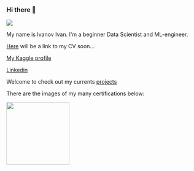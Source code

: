 ### Hi there 👋

![](https://komarev.com/ghpvc/?username=Abitofbrain)


My name is Ivanov Ivan. I'm a beginner Data Scientist and ML-engineer.

[Here](https://hh.ru) will be a link to my CV soon...

[My Kaggle profile](https://www.kaggle.com/abitofbrain)

[Linkedin](https://www.linkedin.com/in/andrew-lazko/)

Welcome to check out my currents [projects](https://github.com/Abitofbrain/learning_projects)

There are the images of my many certifications below:

<img src="https://camo.githubusercontent.com/970c663d5c0912cf8d3f4bd4bee8739f33826bf5ccc00767daa3db216c619212/68747470733a2f2f73332e616d617a6f6e6177732e636f6d2f636f7572736572615f6173736574732f6d6574615f696d616765732f67656e6572617465642f43455254494649434154455f4c414e44494e475f504147452f43455254494649434154455f4c414e44494e475f504147457e4b5442523342384b4b4256452f43455254494649434154455f4c414e44494e475f504147457e4b5442523342384b4b4256452e6a706567" height="164"/></h1>



<!--
**Abitofbrain/Abitofbrain** is a ✨ _special_ ✨ repository because its `README.md` (this file) appears on your GitHub profile.

Here are some ideas to get you started:

- 🔭 I’m currently working on ...
- 🌱 I’m currently learning ...
- 👯 I’m looking to collaborate on ...
- 🤔 I’m looking for help with ...
- 💬 Ask me about ...
- 📫 How to reach me: ...
- 😄 Pronouns: ...
- ⚡ Fun fact: ...
-->
